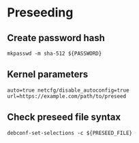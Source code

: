 # Preseeding

## Create password hash
```
mkpasswd -m sha-512 ${PASSWORD}
```

## Kernel parameters
```
auto=true netcfg/disable_autoconfig=true url=https://example.com/path/to/preseed
```

## Check preseed file syntax
```
debconf-set-selections -c ${PRESEED_FILE}
```
